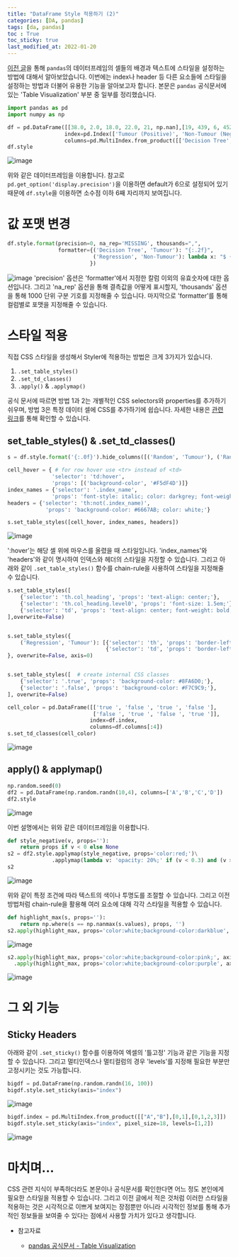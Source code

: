 ```yaml
---
title: "DataFrame Style 적용하기 (2)"
categories: [DA, pandas]
tags: [da, pandas]
toc : True
toc_sticky: true
last_modified_at: 2022-01-20
---
```


[이전 글](https://hyanggonjin.github.io/da/pandas-data-frame-styler/)을 통해 `pandas`의 데이터프레임의 셀들의 배경과 텍스트에 스타일을 설정하는 방법에 대해서 알아보았습니다. 이번에는 index나 header 등 다른 요소들에 스타일을 설정하는 방법과 더불어 유용한 기능을 알아보고자 합니다. 본문은 `pandas` 공식문서에 있는 'Table Visualization' 부분 중 일부를 정리했습니다.


```py
import pandas as pd
import numpy as np

df = pd.DataFrame([[38.0, 2.0, 18.0, 22.0, 21, np.nan],[19, 439, 6, 452, 226,232]],
                  index=pd.Index(['Tumour (Positive)', 'Non-Tumour (Negative)'], name='Actual Label:'),
                  columns=pd.MultiIndex.from_product([['Decision Tree', 'Regression', 'Random'],['Tumour', 'Non-Tumour']], names=['Model:', 'Predicted:']))
df.style
```
![image](/assets/img/output_style1.png)

위와 같은 데이터프레임을 이용합니다. 참고로 `pd.get_option('display.precision')`을 이용하면 default가 6으로 설정되어 있기 때문에 `df.style`을 이용하면 소수점 이하 6째 자리까지 보여집니다.

# 값 포맷 변경

```py
df.style.format(precision=0, na_rep='MISSING', thousands=",",
                formatter={('Decision Tree', 'Tumour'): "{:.2f}",
                           ('Regression', 'Non-Tumour'): lambda x: "$ {:,.1f}".format(x*-1e6)
                          })
```
![image](/assets/img/output_style_format_value2.png)
'precision' 옵션은 'formatter'에서 지정한 칼럼 이외의 유효숫자에 대한 옵션입니다. 그리고 'na_rep' 옵션을 통해 결측값을 어떻게 표시할지, 'thousands' 옵션을 통해 1000 단위 구분 기호를 지정해줄 수 있습니다. 마지막으로 'formatter'를 통해 컬럼별로 포맷을 지정해줄 수 있습니다.


# 스타일 적용
직접 CSS 스타일을 생성해서 Styler에 적용하는 방법은 크게 3가지가 있습니다.

1. `.set_table_styles()` 
2. `.set_td_classes()`
3. `.apply()` & `.applymap()` 

공식 문서에 따르면 방법 1과 2는 개별적인 CSS selectors와 properties를 추가하기 쉬우며, 방법 3은 특정 데이터 셀에 CSS를 추가하기에 쉽습니다. 자세한 내용은 [관련 링크](https://pandas.pydata.org/docs/user_guide/style.html#Methods-to-Add-Styles)를 통해 확인할 수 있습니다.

## set_table_styles() & .set_td_classes()

```py
s = df.style.format('{:.0f}').hide_columns([('Random', 'Tumour'), ('Random', 'Non-Tumour')])

cell_hover = { # for row hover use <tr> instead of <td>
              'selector': 'td:hover',
              'props': [('background-color', '#F5dF4D')]}
index_names = {'selector': '.index_name',
              'props': 'font-style: italic; color: darkgrey; font-weight:normal;'}
headers = {'selector': 'th:not(.index_name)',
            'props': 'background-color: #6667AB; color: white;'}

s.set_table_styles([cell_hover, index_names, headers])
```

![image](/assets/img/output_style_table_visualization1.png)

':hover'는 해당 셀 위에 마우스를 올렸을 때 스타일입니다. 'index_names'와 'headers'와 같이 명시하여 인덱스와 헤더의 스타일을 지정할 수 있습니다. 그리고 아래와 같이 `.set_table_styles()` 함수를 chain-rule을 사용하여 스타일을 지정해줄 수 있습니다.


```py
s.set_table_styles([
    {'selector': 'th.col_heading', 'props': 'text-align: center;'},
    {'selector': 'th.col_heading.level0', 'props': 'font-size: 1.5em;'},
    {'selector': 'td', 'props': 'text-align: center; font-weight: bold;'},
],overwrite=False)


s.set_table_styles({
    ('Regression', 'Tumour'): [{'selector': 'th', 'props': 'border-left: 1px solid white'},
                               {'selector': 'td', 'props': 'border-left: 1px solid #000066'}]
}, overwrite=False, axis=0)


s.set_table_styles([  # create internal CSS classes
    {'selector': '.true', 'props': 'background-color: #8FA6D0;'},
    {'selector': '.false', 'props': 'background-color: #F7C9C9;'},
], overwrite=False)

cell_color = pd.DataFrame([['true ', 'false ', 'true ', 'false '],
                           ['false ', 'true ', 'false ', 'true ']],
                          index=df.index,
                          columns=df.columns[:4])
s.set_td_classes(cell_color)
```

![image](/assets/img/output_style_cell_css1.png)


## apply() & applymap() 

```py
np.random.seed(0)
df2 = pd.DataFrame(np.random.randn(10,4), columns=['A','B','C','D'])
df2.style
```
![image](/assets/img/output_style_styler_func1.png)

이번 설명에서는 위와 같은 데이터프레임을 이용합니다.


```py
def style_negative(v, props=''):
    return props if v < 0 else None
s2 = df2.style.applymap(style_negative, props='color:red;')\
              .applymap(lambda v: 'opacity: 20%;' if (v < 0.3) and (v > -0.3) else None)
s2
```

![image](/assets/img/output_style_styler_func2.png)

위와 같이 특정 조건에 따라 텍스트의 색이나 투명도를 조절할 수 있습니다. 그리고 이전 방법처럼 chain-rule을 활용해 여러 요소에 대해 각각 스타일을 적용할 수 있습니다. 


```py
def highlight_max(s, props=''):
    return np.where(s == np.nanmax(s.values), props, '')
s2.apply(highlight_max, props='color:white;background-color:darkblue', axis=0)
```

![image](/assets/img/output_style_styler_func3.png)


```py
s2.apply(highlight_max, props='color:white;background-color:pink;', axis=1)\
  .apply(highlight_max, props='color:white;background-color:purple', axis=None)
```

![image](/assets/img/output_style_styler_func4.png)



# 그 외 기능
## Sticky Headers
아래와 같이 `.set_sticky()` 함수를 이용하여 엑셀의 '틀고정' 기능과 같은 기능을 지정할 수 있습니다. 그리고 멀티인덱스나 멀티컬럼의 경우 'levels'를 지정해 필요한 부분만 고정시키는 것도 가능합니다.

```py
bigdf = pd.DataFrame(np.random.randn(16, 100))
bigdf.style.set_sticky(axis="index")
```

![image](/assets/img/output_set_sticky1.png)


```py
bigdf.index = pd.MultiIndex.from_product([["A","B"],[0,1],[0,1,2,3]])
bigdf.style.set_sticky(axis="index", pixel_size=18, levels=[1,2])
```

![image](/assets/img/output_set_sticky2.png)

# 마치며...
CSS 관련 지식이 부족하더라도 본문이나 공식문서를 확인한다면 어느 정도 본인에게 필요한 스타일을 적용할 수 있습니다. 그리고 이전 글에서 적은 것처럼 이러한 스타일을 적용하는 것은 시각적으로 이쁘게 보여지는 장점뿐만 아니라 시각적인 정보를 통해 추가적인 정보들을 보여줄 수 있다는 점에서 사용할 가치가 있다고 생각합니다. 


* 참고자료
  
  * [pandas 공식문서 - Table Visualization](https://pandas.pydata.org/docs/user_guide/style.html)
  